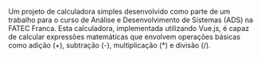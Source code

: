 Um projeto de calculadora simples desenvolvido como parte de um trabalho para o curso de Análise e Desenvolvimento de Sistemas (ADS) na FATEC Franca. Esta calculadora, implementada utilizando Vue.js, é capaz de calcular expressões matemáticas que envolvem operações básicas como adição (+), subtração (-), multiplicação (*) e divisão (/).
